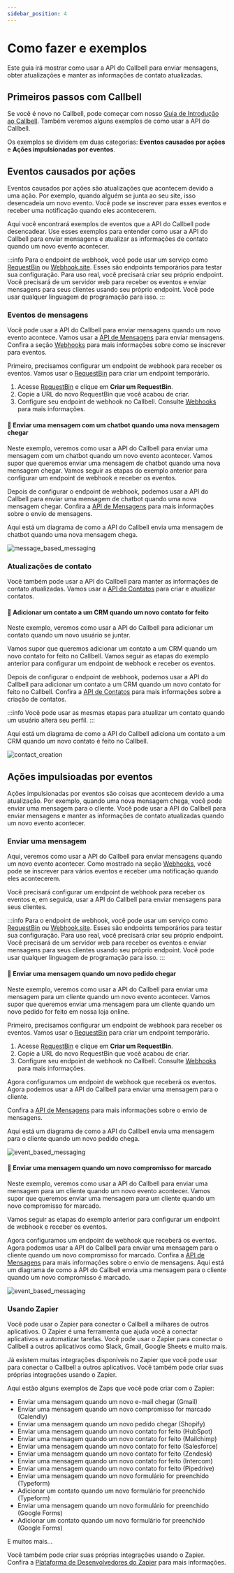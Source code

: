 ```yaml
---
sidebar_position: 4
---
```


# Como fazer e exemplos

Este guia irá mostrar como usar a API do Callbell para enviar mensagens, obter atualizações e manter as informações de contato atualizadas.

## Primeiros passos com Callbell

Se você é novo no Callbell, pode começar com nosso [Guia de Introdução ao Callbell](/bot/getting_started).
Também veremos alguns exemplos de como usar a API do Callbell.

Os exemplos se dividem em duas categorias: **Eventos causados por ações** e **Ações impulsionadas por eventos**.

## Eventos causados por ações

Eventos causados por ações são atualizações que acontecem devido a uma ação. Por exemplo, quando alguém se junta ao seu site, isso desencadeia um novo evento. Você pode se inscrever para esses eventos e receber uma notificação quando eles acontecerem.

Aqui você encontrará exemplos de eventos que a API do Callbell pode desencadear. Use esses exemplos para entender como usar a API do Callbell para enviar mensagens e atualizar as informações de contato quando um novo evento acontecer.

:::info
Para o endpoint de webhook, você pode usar um serviço como [RequestBin](https://requestbin.com/) ou [Webhook.site](https://webhook.site/). Esses são endpoints temporários para testar sua configuração. Para uso real, você precisará criar seu próprio endpoint. Você precisará de um servidor web para receber os eventos e enviar mensagens para seus clientes usando seu próprio endpoint. Você pode usar qualquer linguagem de programação para isso.
:::

### Eventos de mensagens

Você pode usar a API do Callbell para enviar mensagens quando um novo evento acontece.
Vamos usar a [API de Mensagens](/api/reference/messages_api/introduction) para enviar mensagens. Confira a seção [Webhooks](/api/reference/webhooks/introduction) para mais informações sobre como se inscrever para eventos.

Primeiro, precisamos configurar um endpoint de webhook para receber os eventos. Vamos usar o [RequestBin](https://requestbin.com/) para criar um endpoint temporário.

1. Acesse [RequestBin](https://requestbin.com/) e clique em **Criar um RequestBin**.
2. Copie a URL do novo RequestBin que você acabou de criar.
3. Configure seu endpoint de webhook no Callbell. Consulte [Webhooks](/api/reference/webhooks/introduction) para mais informações.

#### 🤖 Enviar uma mensagem com um chatbot quando uma nova mensagem chegar

Neste exemplo, veremos como usar a API do Callbell para enviar uma mensagem com um chatbot quando um novo evento acontecer. Vamos supor que queremos enviar uma mensagem de chatbot quando uma nova mensagem chegar. Vamos seguir as etapas do exemplo anterior para configurar um endpoint de webhook e receber os eventos.

Depois de configurar o endpoint de webhook, podemos usar a API do Callbell para enviar uma mensagem de chatbot quando uma nova mensagem chegar. Confira a [API de Mensagens](/api/reference/messages_api/introduction) para mais informações sobre o envio de mensagens.

Aqui está um diagrama de como a API do Callbell envia uma mensagem de chatbot quando uma nova mensagem chega.

![message_based_messaging](./assets/message_chatbot.png)

### Atualizações de contato

Você também pode usar a API do Callbell para manter as informações de contato atualizadas.
Vamos usar a [API de Contatos](/api/reference/contacts_api/introduction) para criar e atualizar contatos.

#### 📝 Adicionar um contato a um CRM quando um novo contato for feito

Neste exemplo, veremos como usar a API do Callbell para adicionar um contato quando um novo usuário se juntar.

Vamos supor que queremos adicionar um contato a um CRM quando um novo contato for feito no Callbell. Vamos seguir as etapas do exemplo anterior para configurar um endpoint de webhook e receber os eventos.

Depois de configurar o endpoint de webhook, podemos usar a API do Callbell para adicionar um contato a um CRM quando um novo contato for feito no Callbell. Confira a [API de Contatos](/api/reference/contacts_api/introduction) para mais informações sobre a criação de contatos.

:::info
Você pode usar as mesmas etapas para atualizar um contato quando um usuário altera seu perfil.
:::

Aqui está um diagrama de como a API do Callbell adiciona um contato a um CRM quando um novo contato é feito no Callbell.

![contact_creation](./assets/create_contact.png)

## Ações impulsioadas por eventos

Ações impulsionadas por eventos são coisas que acontecem devido a uma atualização. Por exemplo, quando uma nova mensagem chega, você pode enviar uma mensagem para o cliente. Você pode usar a API do Callbell para enviar mensagens e manter as informações de contato atualizadas quando um novo evento acontecer.

### Enviar uma mensagem

Aqui, veremos como usar a API do Callbell para enviar mensagens quando um novo evento acontecer. Como mostrado na seção [Webhooks](/api/reference/webhooks/introduction), você pode se inscrever para vários eventos e receber uma notificação quando eles acontecerem.

Você precisará configurar um endpoint de webhook para receber os eventos e, em seguida, usar a API do Callbell para enviar mensagens para seus clientes.

:::info
Para o endpoint de webhook, você pode usar um serviço como [RequestBin](https://requestbin.com/) ou [Webhook.site](https://webhook.site/). Esses são endpoints temporários para testar sua configuração. Para uso real, você precisará criar seu próprio endpoint.
Você precisará de um servidor web para receber os eventos e enviar mensagens para seus clientes usando seu próprio endpoint. Você pode usar qualquer linguagem de programação para isso.
:::

#### 🛒 Enviar uma mensagem quando um novo pedido chegar

Neste exemplo, veremos como usar a API do Callbell para enviar uma mensagem para um cliente quando um novo evento acontecer.
Vamos supor que queremos enviar uma mensagem para um cliente quando um novo pedido for feito em nossa loja online.

Primeiro, precisamos configurar um endpoint de webhook para receber os eventos. Vamos usar o [RequestBin](https://requestbin.com/) para criar um endpoint temporário.

1. Acesse [RequestBin](https://requestbin.com/) e clique em **Criar um RequestBin**.
2. Copie a URL do novo RequestBin que você acabou de criar.
3. Configure seu endpoint de webhook no Callbell. Consulte [Webhooks](/api/reference/webhooks/introduction) para mais informações.

Agora configuramos um endpoint de webhook que receberá os eventos. Agora podemos usar a API do Callbell para enviar uma mensagem para o cliente.

Confira a [API de Mensagens](/api/reference/messages_api/introduction) para mais informações sobre o envio de mensagens.

Aqui está um diagrama de como a API do Callbell envia uma mensagem para o cliente quando um novo pedido chega.

![event_based_messaging](./assets/orders_example.png)

#### 📅 Enviar uma mensagem quando um novo compromisso for marcado

Neste exemplo, veremos como usar a API do Callbell para enviar uma mensagem para um cliente quando um novo evento acontecer.
Vamos supor que queremos enviar uma mensagem para um cliente quando um novo compromisso for marcado.

Vamos seguir as etapas do exemplo anterior para configurar um endpoint de webhook e receber os eventos.

Agora configuramos um endpoint de webhook que receberá os eventos. Agora podemos usar a API do Callbell para enviar uma mensagem para o cliente quando um novo compromisso for marcado. Confira a [API de Mensagens](/api/reference/messages_api/introduction) para mais informações sobre o envio de mensagens. Aqui está um diagrama de como a API do Callbell envia uma mensagem para o cliente quando um novo compromisso é marcado.

![event_based_messaging](./assets/appointments_example.png)

### Usando Zapier

Você pode usar o Zapier para conectar o Callbell a milhares de outros aplicativos. O Zapier é uma ferramenta que ajuda você a conectar aplicativos e automatizar tarefas. Você pode usar o Zapier para conectar o Callbell a outros aplicativos como Slack, Gmail, Google Sheets e muito mais.

Já existem muitas integrações disponíveis no Zapier que você pode usar para conectar o Callbell a outros aplicativos. Você também pode criar suas próprias integrações usando o Zapier.

Aqui estão alguns exemplos de Zaps que você pode criar com o Zapier:

- Enviar uma mensagem quando um novo e-mail chegar (Gmail)
- Enviar uma mensagem quando um novo compromisso for marcado (Calendly)
- Enviar uma mensagem quando um novo pedido chegar (Shopify)
- Enviar uma mensagem quando um novo contato for feito (HubSpot)
- Enviar uma mensagem quando um novo contato for feito (Mailchimp)
- Enviar uma mensagem quando um novo contato for feito (Salesforce)
- Enviar uma mensagem quando um novo contato for feito (Zendesk)
- Enviar uma mensagem quando um novo contato for feito (Intercom)
- Enviar uma mensagem quando um novo contato for feito (Pipedrive)
- Enviar uma mensagem quando um novo formulário for preenchido (Typeform)
- Adicionar um contato quando um novo formulário for preenchido (Typeform)
- Enviar uma mensagem quando um novo formulário for preenchido (Google Forms)
- Adicionar um contato quando um novo formulário for preenchido (Google Forms)

E muitos mais...

Você também pode criar suas próprias integrações usando o Zapier. Confira a [Plataforma de Desenvolvedores do Zapier](https://zapier.com/developer) para mais informações.